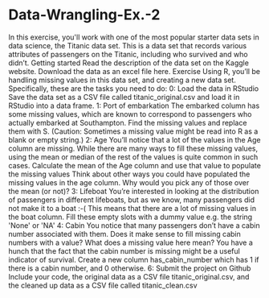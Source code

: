 # Data-Wrangling-Ex.-2

In this exercise, you'll work with one of the most popular starter data sets in data science, the Titanic data set. This is a data set that records various attributes of passengers on the Titanic, including who survived and who didn’t.
Getting started
Read the description of the data set on the Kaggle website.
Download the data as an excel file here.
Exercise
Using R, you’ll be handling missing values in this data set, and creating a new data set. Specifically, these are the tasks you need to do:
0: Load the data in RStudio
Save the data set as a CSV file called titanic_original.csv and load it in RStudio into a data frame.
1: Port of embarkation
The embarked column has some missing values, which are known to correspond to passengers who actually embarked at Southampton. Find the missing values and replace them with S. (Caution: Sometimes a missing value might be read into R as a blank or empty string.)
2: Age
You’ll notice that a lot of the values in the Age column are missing. While there are many ways to fill these missing values, using the mean or median of the rest of the values is quite common in such cases.
Calculate the mean of the Age column and use that value to populate the missing values
Think about other ways you could have populated the missing values in the age column. Why would you pick any of those over the mean (or not)?
3: Lifeboat
You’re interested in looking at the distribution of passengers in different lifeboats, but as we know, many passengers did not make it to a boat :-( This means that there are a lot of missing values in the boat column. Fill these empty slots with a dummy value e.g. the string 'None' or 'NA'
4: Cabin
You notice that many passengers don’t have a cabin number associated with them.
Does it make sense to fill missing cabin numbers with a value?
What does a missing value here mean?
You have a hunch that the fact that the cabin number is missing might be a useful indicator of survival. Create a new column has_cabin_number which has 1 if there is a cabin number, and 0 otherwise.
6: Submit the project on Github
Include your code, the original data as a CSV file titanic_original.csv, and the cleaned up data as a CSV file called titanic_clean.csv
